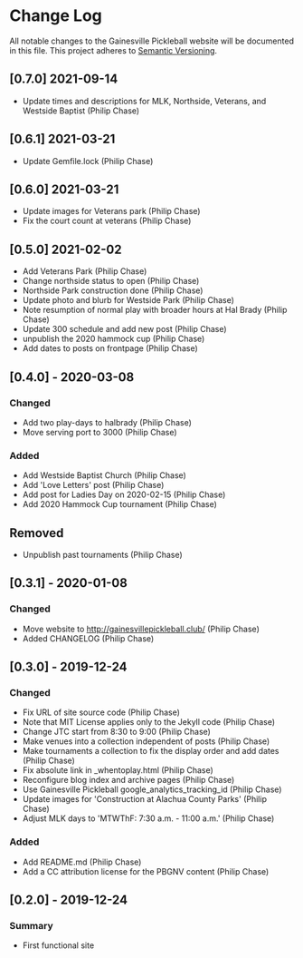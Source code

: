 # Change Log
All notable changes to the Gainesville Pickleball website will be documented in this file.
This project adheres to [Semantic Versioning](http://semver.org/).


## [0.7.0] 2021-09-14
- Update times and descriptions for MLK, Northside, Veterans, and Westside Baptist (Philip Chase)


## [0.6.1] 2021-03-21
- Update Gemfile.lock (Philip Chase)


## [0.6.0] 2021-03-21
- Update images for Veterans park (Philip Chase)
- Fix the court count at veterans (Philip Chase)


## [0.5.0] 2021-02-02
- Add Veterans Park (Philip Chase)
- Change northside status to open (Philip Chase)
- Northside Park construction done (Philip Chase)
- Update photo and blurb for Westside Park (Philip Chase)
- Note resumption of normal play with broader hours at Hal Brady (Philip Chase)
- Update 300 schedule and add new post (Philip Chase)
- unpublish the 2020 hammock cup (Philip Chase)
- Add dates to posts on frontpage (Philip Chase)


## [0.4.0] - 2020-03-08
### Changed
- Add two play-days to halbrady (Philip Chase)
- Move serving port to 3000 (Philip Chase)

### Added
- Add Westside Baptist Church (Philip Chase)
- Add 'Love Letters' post (Philip Chase)
- Add post for Ladies Day on 2020-02-15 (Philip Chase)
- Add 2020 Hammock Cup tournament (Philip Chase)

## Removed
- Unpublish past tournaments (Philip Chase)


## [0.3.1] - 2020-01-08
### Changed
- Move website to http://gainesvillepickleball.club/ (Philip Chase)
- Added CHANGELOG (Philip Chase)


## [0.3.0] - 2019-12-24
### Changed
- Fix URL of site source code (Philip Chase)
- Note that MIT License applies only to the Jekyll code (Philip Chase)
- Change JTC start from 8:30 to 9:00 (Philip Chase)
- Make venues into a collection independent of posts (Philip Chase)
- Make tournaments a collection to fix the display order and add dates (Philip Chase)
- Fix absolute link in _whentoplay.html (Philip Chase)
- Reconfigure blog index and archive pages (Philip Chase)
- Use Gainesville Pickleball google_analytics_tracking_id (Philip Chase)
- Update images for 'Construction at Alachua County Parks' (Philip Chase)
- Adjust MLK days to 'MTWThF: 7:30 a.m. - 11:00 a.m.' (Philip Chase)

### Added
- Add README.md (Philip Chase)
- Add a CC attribution license for the PBGNV content (Philip Chase)


## [0.2.0] - 2019-12-24
### Summary
- First functional site
